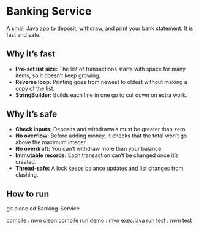 # Banking Service

A small Java app to deposit, withdraw, and print your bank statement. It is fast and safe.

## Why it’s fast

- **Pre‑set list size:** The list of transactions starts with space for many items, so it doesn’t keep growing.
- **Reverse loop:** Printing goes from newest to oldest without making a copy of the list.
- **StringBuilder:** Builds each line in one go to cut down on extra work.

## Why it’s safe

- **Check inputs:** Deposits and withdrawals must be greater than zero.
- **No overflow:** Before adding money, it checks that the total won’t go above the maximum integer.
- **No overdraft:** You can’t withdraw more than your balance.
- **Immutable records:** Each transaction can’t be changed once it’s created.
- **Thread‑safe:** A lock keeps balance updates and list changes from clashing.

## How to run

git clone
cd Banking-Service

compile : mvn clean compile
run demo : mvn exec:java
run test : mvn test

